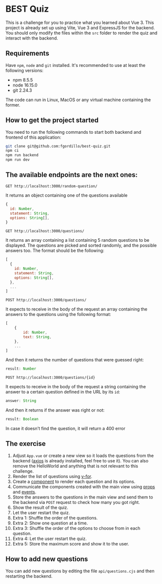 # BEST Quiz

This is a challenge for you to practice what you learned about Vue 3.
This project is already set up using Vite, Vue 3 and ExpressJS for the backend.
You should only modify the files within the `src` folder to render the quiz and interact with the backend.

## Requirements

Have `npm`, `node` and `git` installed.
It's recommended to use at least the following versions:
* npm 8.5.5
* node 16.15.0
* git 2.24.3

The code can run in Linux, MacOS or any virtual machine containing the former.

## How to get the project started

You need to run the following commands to start both backend and frontend of this application:
```bash
git clone git@github.com:fgordillo/best-quiz.git
npm ci
npm run backend
npm run dev
```

## The available endpoints are the next ones:

```GET http://localhost:3000/random-question/```

It returns an object containing one of the questions available

```javascript
{
  id: Number,
  statement: String,
  options: String[],
}
```

```GET http://localhost:3000/questions/```

It returns an array containing a list containing 5 random questions to be displayed. The questions are picked and sorted randomly, and the possible answers too. The format should be the following:

```javascript
[
  {
    id: Number,
    statement: String,
    options: String[],
  },
  ...
]
```

```POST http://localhost:3000/questions/```

It expects to receive in the body of the request an array containing the answers to the questions using the following format:
```javascript
[
    {
        id: Number,
        text: String,
    },
    ...
]
```
And then it returns the number of questions that were guessed right:
```javascript
result: Number
```

```POST http://localhost:3000/questions/{id}```

It expects to receive in the body of the request a string containing the answer to a certain question defined in the URL by its `id`:
```javascript
answer: String
```
And then it returns if the answer was right or not:
```javascript
result: Boolean
```
In case it doesn't find the question, it will return a 400 error

## The exercise
1. Adjust `App.vue` or create a new view so it loads the questions from the backend ([axios](https://axios-http.com/docs/intro) is already installed, feel free to use it). You can also remove the HelloWorld and anything that is not relevant to this challenge.
2. Render the list of questions using [v-for](https://vuejs.org/guide/essentials/list.html).
3. Create a [component](https://vuejs.org/guide/essentials/component-basics.html) to render each question and its options.
4. Communicate the components created with the main view using [props](https://vuejs.org/guide/components/props.html) and [events](https://vuejs.org/guide/components/events.html).
5. Store the answers to the questions in the main view and send them to the backend via `POST` request to check how many you got right.
6. Show the result of the quiz.
7. Let the user restart the quiz.
8. Extra 1: Shuffle the order of the questions.
9. Extra 2: Show one question at a time.
10. Extra 3: Shuffle the order of the options to choose from in each question.
11. Extra 4: Let the user restart the quiz.
12. Extra 5: Store the maximum score and show it to the user.

## How to add new questions

You can add new questions by editing the file `api/questions.cjs` and then restarting the backend.